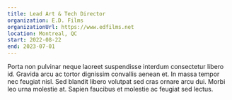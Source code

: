 ```yaml
---
title: Lead Art & Tech Director
organization: E.D. Films
organizationUrl: https://www.edfilms.net
location: Montreal, QC
start: 2022-08-22
end: 2023-07-01
---
```


Porta non pulvinar neque laoreet suspendisse interdum consectetur libero id. Gravida arcu ac tortor dignissim convallis aenean et. In massa tempor nec feugiat nisl. Sed blandit libero volutpat sed cras ornare arcu dui. Morbi leo urna molestie at. Sapien faucibus et molestie ac feugiat sed lectus.
